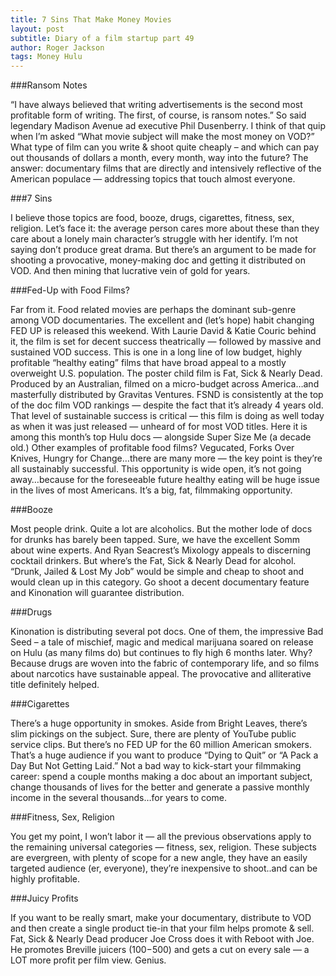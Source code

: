 ```yaml
---
title: 7 Sins That Make Money Movies
layout: post
subtitle: Diary of a film startup part 49
author: Roger Jackson
tags: Money Hulu
---
```


###Ransom Notes

“I have always believed that writing advertisements is the second most profitable form of writing. The first, of course, is ransom notes.” So said legendary Madison Avenue ad executive Phil Dusenberry. I think of that quip when I’m asked “What  movie subject will make the most money on VOD?” What type of film can you write & shoot quite cheaply – and which can pay out thousands of dollars a month, every month, way into the future? The answer: documentary films that are directly and intensively reflective of the American populace — addressing topics that touch almost everyone.

###7 Sins

I believe those topics are food, booze, drugs, cigarettes, fitness, sex, religion. Let’s face it: the average person cares more about these than they care about a lonely main character’s struggle with her identify. I’m not saying don’t produce great drama. But there’s an argument to be made for shooting a provocative, money-making doc and getting it distributed on VOD. And then mining that lucrative vein of gold for years.

###Fed-Up with Food Films?

Far from it. Food related movies are perhaps the dominant sub-genre among VOD documentaries. The excellent and (let’s hope) habit changing FED UP is released this weekend. With Laurie David & Katie Couric behind it, the film is set for decent success theatrically — followed by massive and sustained VOD success. This is one in a long line of low budget, highly profitable “healthy eating” films that have broad appeal to a mostly overweight U.S. population. The poster child film is Fat, Sick & Nearly Dead. Produced by an Australian, filmed on a micro-budget across America…and masterfully distributed by Gravitas Ventures. FSND is consistently at the top of the doc film VOD rankings — despite the fact that it’s already 4 years old. That level of sustainable success is critical — this film is doing as well today as when it was just released — unheard of for most VOD titles. Here it is among this month’s top Hulu docs — alongside Super Size Me (a decade old.) Other examples of profitable food films? Vegucated, Forks Over Knives, Hungry for Change…there are many more — the key point is they’re all sustainably successful. This opportunity is wide open, it’s not going away…because for the foreseeable future healthy eating will be huge issue in the lives of most Americans. It’s a big, fat, filmmaking opportunity.

###Booze

Most people drink. Quite a lot are alcoholics. But the mother lode of docs for drunks has barely been tapped. Sure, we have the excellent Somm about wine experts. And Ryan Seacrest’s Mixology appeals to discerning cocktail drinkers. But where’s the Fat, Sick & Nearly Dead for alcohol. “Drunk, Jailed & Lost My Job” would be simple and cheap to shoot and would clean up in this category. Go shoot a decent documentary feature and Kinonation will guarantee distribution.

###Drugs

Kinonation is distributing several pot docs. One of them, the impressive Bad Seed – a tale of mischief, magic and medical marijuana soared on release on Hulu (as many films do) but continues to fly high 6 months later. Why? Because drugs are woven into the fabric of contemporary life, and so films about narcotics have sustainable appeal. The provocative and alliterative title definitely helped.

###Cigarettes

There’s a huge opportunity in smokes. Aside from Bright Leaves, there’s slim pickings on the subject. Sure, there are plenty of YouTube public service clips. But there’s no FED UP for the 60 million American smokers. That’s a huge audience if you want to produce “Dying to Quit” or “A Pack a Day But Not Getting Laid.” Not a bad way to kick-start your filmmaking career: spend a couple months making a doc about an important subject, change thousands of lives for the better and generate a passive monthly income in the several thousands…for years to come.

###Fitness, Sex, Religion

You get my point, I won’t labor it — all the previous observations apply to the remaining universal categories — fitness, sex, religion. These subjects are evergreen, with plenty of scope for a new angle, they have an easily targeted audience (er, everyone), they’re inexpensive to shoot..and can be highly profitable.

###Juicy Profits

If you want to be really smart, make your documentary, distribute to VOD and then create a single product tie-in that your film helps promote & sell. Fat, Sick & Nearly Dead producer Joe Cross does it with Reboot with Joe. He promotes Breville juicers ($100-$500) and gets a cut on every sale — a LOT more profit per film view. Genius.
